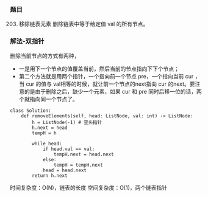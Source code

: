 ### 题目

203. 移除链表元素
删除链表中等于给定值 val 的所有节点。

### 解法-双指针

删除当前节点的方式有两种，

* 一是用下一个节点的值覆盖当前，然后当前的节点指向下下个节点；
* 第二个方法就是用两个指针，一个指向前一个节点 pre，一个指向当前 cur ，当 cur 的值与 val相等的时候，就让前一个节点的next指向 cur 的next。要注意的是由于删除之后，缺少一个元素，如果 cur 和 pre 同时后移一位的话，两个就指向同一个节点了。

```python3
class Solution:
    def removeElements(self, head: ListNode, val: int) -> ListNode:
        h = ListNode(-1) # 空头指针
        h.next = head
        tempH = h

        while head:
            if head.val == val:
                tempH.next = head.next
            else:
                tempH = tempH.next
            head = head.next
        return h.next
```
时间复杂度：O(N)，链表的长度
空间复杂度：O(1)，两个链表指针